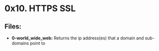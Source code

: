 # 0x10. HTTPS SSL
## Files:
- **0-world_wide_web:** Returns the ip address(es) that a domain and sub-domains point to
